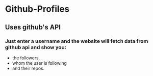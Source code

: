 # Github-Profiles

## Uses github's API
### Just enter a username and the website will fetch data from github api and show you:
* the followers,
* whom the user is following
* and their repos.
